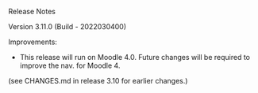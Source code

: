 Release Notes

Version 3.11.0 (Build - 2022030400)

Improvements:
* This release will run on Moodle 4.0. Future changes will be required to improve the nav. for Moodle 4.

(see CHANGES.md in release 3.10 for earlier changes.)
